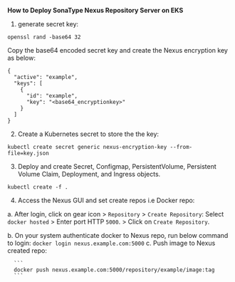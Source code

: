 **How to Deploy SonaType Nexus Repository Server on EKS**
1. generate secret key:

```
openssl rand -base64 32
```
Copy the base64 encoded secret key and create the Nexus encryption key as below:

```
{
  "active": "example",
  "keys": [
    {
      "id": "example",
      "key": "<base64_encryptionkey>"
    }
  ]
}

```

2. Create a Kubernetes secret to store the the key:

```
kubectl create secret generic nexus-encryption-key --from-file=key.json
```

3. Deploy and create Secret, Configmap, PersistentVolume, Persistent Volume Claim, Deployment, and Ingress objects.

```
kubectl create -f .
```

4. Access the Nexus GUI and set create repos i.e Docker repo:

  a. After login, click on gear icon > `Repository` > `Create Repository`:
     Select `docker hosted` > Enter port HTTP `5000`. > Click on `Create Repository`.

  b. On your system authenticate docker to Nexus repo, run below command to login:
      ```
      docker login nexus.example.com:5000
      ```
  c. Push image to Nexus created repo:

      ```
      docker push nexus.example.com:5000/repository/example/image:tag
      ```    
    
